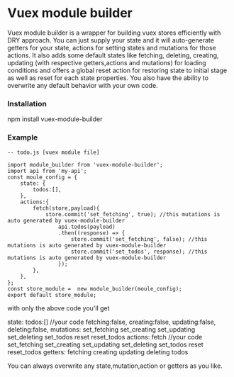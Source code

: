 # Vuex module builder
Vuex module builder is a wrapper for building vuex stores efficiently with DRY approach.
You can just supply your state and it will auto-generate getters for your state, actions for setting states and mutations for those actions.
It also adds some default states like fetching, deleting, creating, updating (with respective getters,actions and mutations) for loading conditions and offers a global reset action for restoring state to initial stage as well as reset for each state properties.
You also have the ability to overwrite any default behavior with your own code.

### Installation
npm install vuex-module-builder

### Example
```
-- todo.js [vuex module file]

import module_builder from 'vuex-module-builder';
import api from 'my-api';
const moule_config = {
    state: {
        todos:[],
    },
    actions:{
        fetch(store,payload){
            store.commit('set_fetching', true); //this mutations is auto generated by vuex-module-builder
                api.todos(payload)
                .then((response) => {
                    store.commit('set_fetching', false); //this mutations is auto generated by vuex-module-builder
                    store.commit('set_todos', response); //this mutations is auto generated by vuex-module-builder
                });
        },
    },
};
const store_module =  new module_builder(moule_config);
export default store_module;
 ```

with only the above code you'll get

state:
    todos:[] //your code
    fetching:false,
    creating:false,
    updating:false,
    deleting:false,
mutations:
    set_fetching
    set_creating
    set_updating
    set_deleting
    set_todos
    reset
    reset_todos
actions:
    fetch //your code
    set_fetching
    set_creating
    set_updating
    set_deleting
    set_todos
    reset
    reset_todos 
getters:
    fetching
    creating
    updating
    deleting
    todos

You can always overwrite any state,mutation,action or getters as you like.
